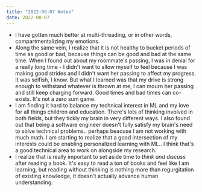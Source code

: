 ```yaml
---
title: "2022-08-07 Notes"
date: 2022-08-07
---
```


- I have gotten much better at multi-threading, or in other words, compartmentalizing my emotions. 
- Along the same vein, I realize that it is not healthy to bucket periods of time as good or bad, because things can be good and bad at the same time. When I found out about my roommate's passing, I was in denial for a really long time - I didn't want to allow myself to feel because I was making good strides and I didn't want her passing to affect my progress. It was selfish, I know. But what I learned was that my drive is strong enough to withstand whatever is thrown at me, I can mourn her passing and still keep charging forward. Good times and bad times can co-exists. It's not a zero sum game. 
- I am finding it hard to balance my technical interest in ML and my love for all things children and education. There's lots of thinking involved in both fields, but they tickly my brain in very different ways. I also found out that being a software engineer doesn't fully satisfy my brain's need to solve technical problems.. perhaps beacuse I am not working with much math. I am starting to realize that a good intersection of my interests could be enabling personalized learning with ML.. I think that's a good technical area to work on alongside my research.
- I realize that is really important to set aside time to _think and discuss_ after reading a book. It's easy to read a ton of books and feel like I am learning, but reading without thinking is nothing more than regurgitation of existing knowledge, it doesn't actually advance human understanding.

